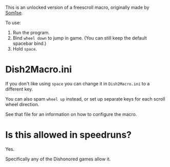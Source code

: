 This is an unlocked version of a freescroll macro, originally made by [Som1se](https://github.com/Som1Lse). 

To use:
 1. Run the program.
 2. Bind `wheel down` to jump in game. (You can still keep the default spacebar bind.)
 3. Hold `space`.

# Dish2Macro.ini
If you don't like using `space` you can change it in `Dish2Macro.ini` to a different key.

You can also spam `wheel up` instead, or set up separate keys for each scroll wheel direction.

See that file for an information on how to configure the macro.

# Is this allowed in speedruns?
Yes.

Specifically any of the Dishonored games allow it.
